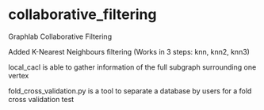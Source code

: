 collaborative_filtering
=======================

Graphlab Collaborative Filtering

Added K-Nearest Neighbours filtering (Works in 3 steps: knn, knn2, knn3)

local_cacl is able to gather information of the full subgraph surrounding one vertex

fold_cross_validation.py is a tool to separate a database by users for a fold cross validation test

